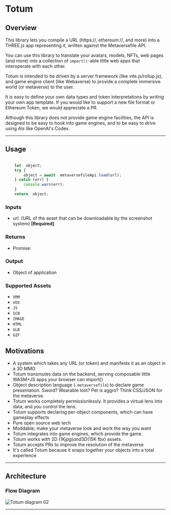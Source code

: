 # Totum

## Overview

This library lets you compile a URL (https://, ethereum://, and more) into a THREE.js app representing it, written against the Metaversefile API. 

You can use this library to translate your avatars, models, NFTs, web pages (and more) into a collection of `import()`-able little web apps that interoperate with each other.

Totum is intended to be driven by a server framework (like vite.js/rollup.js), and game engine client (like Webaverse) to provide a complete immersive world (or metaverse) to the user.

It is easy to define your own data types and token interpretations by writing your own app template. If you would like to support a new file format or Ethereum Token, we would appreciate a PR.

Although this library does not provide game engine facilities, the API is designed to be easy to hook into game engines, and to be easy to drive using AIs like OpenAI's Codex.

---

## Usage

```js

	let  object;
	try {
		object = await  metaversefileApi.load(url);
	} catch (err) {
		console.warn(err);
	}
	return  object;

```

### Inputs 
* url: {URL of the asset that can be downloadable by the screenshot system} **[Required]**

### Returns 
* Promise: 

### Output
* Object of application

### Supported Assets 
* `VRM`
* `VOX`
* `JS`
* `SCN`
* `IMAGE`
* `HTML`
* `GLB`
* `GIF`

## Motivations

- A system which takes any URL (or token) and manifests it as an object in a 3D MMO
- Totum transmutes data on the backend, serving composable little WASM+JS apps your browser can import()
- Object description language (`.metaversefile`) to declare game presentation. Sword? Wearable loot? Pet is aggro? Think CSS/JSON for the metaverse.
- Totum works completely permissionlessly. It provides a virtual lens into data, and you control the lens.
- Totum supports declaring per-object components, which can have gameplay effects
- Pure open source web tech
- Moddable; make your metaverse look and work the way you want
- Totum integrates into game engines, which provide the game.
- Totum works with 2D ($1K jpg) and 3D ($15K fbx) assets.
- Totum accepts PRs to improve the resolution of the metaverse
- It's called Totum because it snaps together your objects into a total experience

---
## Architecture

### Flow Diagram

![Totum diagram 02](https://user-images.githubusercontent.com/51108458/144339720-354aa56d-aa61-4e96-b49c-bf9e652d1f48.png)



---
